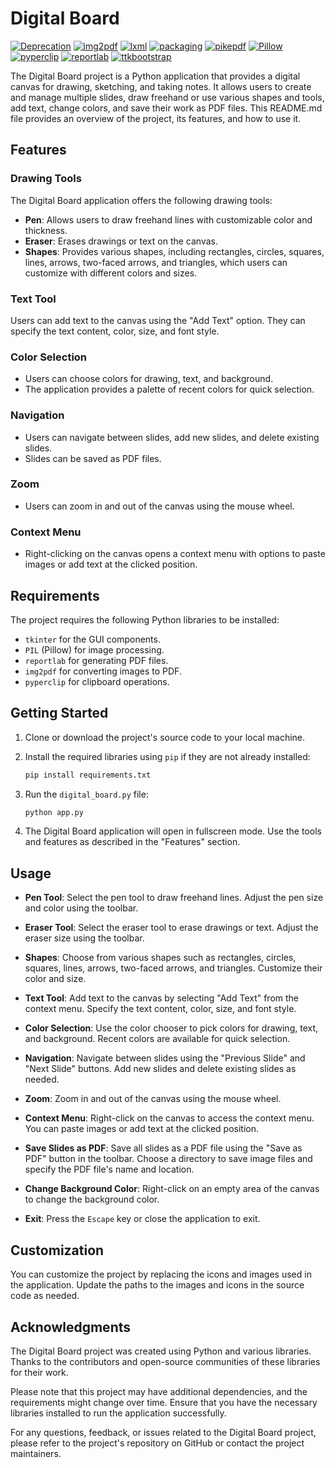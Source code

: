 # Digital Board

[![Deprecation](https://img.shields.io/badge/deprecation-2.1.0-blue.svg)](https://pypi.org/project/deprecation/)
[![img2pdf](https://img.shields.io/badge/img2pdf-0.4.4-blue.svg)](https://pypi.org/project/img2pdf/)
[![lxml](https://img.shields.io/badge/lxml-4.9.3-blue.svg)](https://pypi.org/project/lxml/)
[![packaging](https://img.shields.io/badge/packaging-23.1-blue.svg)](https://pypi.org/project/packaging/)
[![pikepdf](https://img.shields.io/badge/pikepdf-8.4.1-blue.svg)](https://pypi.org/project/pikepdf/)
[![Pillow](https://img.shields.io/badge/Pillow-9.5.0-blue.svg)](https://pypi.org/project/Pillow/)
[![pyperclip](https://img.shields.io/badge/pyperclip-1.8.2-blue.svg)](https://pypi.org/project/pyperclip/)
[![reportlab](https://img.shields.io/badge/reportlab-4.0.4-blue.svg)](https://pypi.org/project/reportlab/)
[![ttkbootstrap](https://img.shields.io/badge/ttkbootstrap-1.10.1-blue.svg)](https://pypi.org/project/ttkbootstrap/)


The Digital Board project is a Python application that provides a digital canvas for drawing, sketching, and taking notes. It allows users to create and manage multiple slides, draw freehand or use various shapes and tools, add text, change colors, and save their work as PDF files. This README.md file provides an overview of the project, its features, and how to use it.

## Features

### Drawing Tools

The Digital Board application offers the following drawing tools:

- **Pen**: Allows users to draw freehand lines with customizable color and thickness.
- **Eraser**: Erases drawings or text on the canvas.
- **Shapes**: Provides various shapes, including rectangles, circles, squares, lines, arrows, two-faced arrows, and triangles, which users can customize with different colors and sizes.

### Text Tool

Users can add text to the canvas using the "Add Text" option. They can specify the text content, color, size, and font style.

### Color Selection

- Users can choose colors for drawing, text, and background.
- The application provides a palette of recent colors for quick selection.

### Navigation

- Users can navigate between slides, add new slides, and delete existing slides.
- Slides can be saved as PDF files.

### Zoom

- Users can zoom in and out of the canvas using the mouse wheel.

### Context Menu

- Right-clicking on the canvas opens a context menu with options to paste images or add text at the clicked position.

## Requirements

The project requires the following Python libraries to be installed:

- `tkinter` for the GUI components.
- `PIL` (Pillow) for image processing.
- `reportlab` for generating PDF files.
- `img2pdf` for converting images to PDF.
- `pyperclip` for clipboard operations.

## Getting Started

1. Clone or download the project's source code to your local machine.

2. Install the required libraries using `pip` if they are not already installed:

   ```bash
   pip install requirements.txt
   ```

3. Run the `digital_board.py` file:

   ```bash
   python app.py
   ```

4. The Digital Board application will open in fullscreen mode. Use the tools and features as described in the "Features" section.

## Usage

- **Pen Tool**: Select the pen tool to draw freehand lines. Adjust the pen size and color using the toolbar.

- **Eraser Tool**: Select the eraser tool to erase drawings or text. Adjust the eraser size using the toolbar.

- **Shapes**: Choose from various shapes such as rectangles, circles, squares, lines, arrows, two-faced arrows, and triangles. Customize their color and size.

- **Text Tool**: Add text to the canvas by selecting "Add Text" from the context menu. Specify the text content, color, size, and font style.

- **Color Selection**: Use the color chooser to pick colors for drawing, text, and background. Recent colors are available for quick selection.

- **Navigation**: Navigate between slides using the "Previous Slide" and "Next Slide" buttons. Add new slides and delete existing slides as needed.

- **Zoom**: Zoom in and out of the canvas using the mouse wheel.

- **Context Menu**: Right-click on the canvas to access the context menu. You can paste images or add text at the clicked position.

- **Save Slides as PDF**: Save all slides as a PDF file using the "Save as PDF" button in the toolbar. Choose a directory to save image files and specify the PDF file's name and location.

- **Change Background Color**: Right-click on an empty area of the canvas to change the background color.

- **Exit**: Press the `Escape` key or close the application to exit.

## Customization

You can customize the project by replacing the icons and images used in the application. Update the paths to the images and icons in the source code as needed.

## Acknowledgments

The Digital Board project was created using Python and various libraries. Thanks to the contributors and open-source communities of these libraries for their work.

Please note that this project may have additional dependencies, and the requirements might change over time. Ensure that you have the necessary libraries installed to run the application successfully.

For any questions, feedback, or issues related to the Digital Board project, please refer to the project's repository on GitHub or contact the project maintainers.
